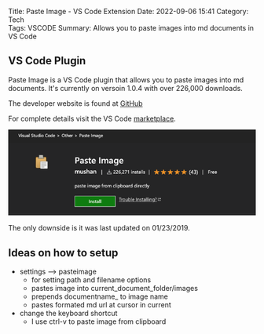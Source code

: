 Title: Paste Image - VS Code Extension
Date: 2022-09-06 15:41
Category: Tech	
Tags: VSCODE
Summary: Allows you to paste images into md documents in VS Code

## VS Code Plugin
Paste Image is a VS Code plugin that allows you to paste images into md documents. It's currently on versoin 1.0.4 with over 226,000 downloads.

The developer website is found at [GitHub](https://github.com/mushanshitiancai/vscode-paste-image)

For complete details visit the VS Code [marketplace](https://marketplace.visualstudio.com/items?itemName=mushan.vscode-paste-image).

![](images/Paste%20Image_2022-09-06-16-05-58.png)

The only downside is it was last updated on 01/23/2019.

## Ideas on how to setup
* settings --> pasteimage
    * for setting path and filename options
    * pastes image into current_document_folder/images
    * prepends documentname_ to image name
    * pastes formated md url at cursor in current
* change the keyboard shortcut 
    * I use ctrl-v to paste image from clipboard
